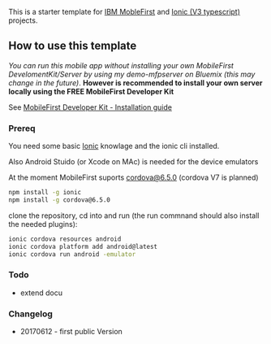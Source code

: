 This is a starter template for [IBM MobleFirst](https://mobilefirstplatform.ibmcloud.com/tutorials/en/foundation/8.0/cordova-tutorials/) and [Ionic (V3 typescript)](http://ionicframework.com/docs/) projects.

## How to use this template

*You can run this mobile app without installing your own MobileFirst DevelomentKit/Server by using my demo-mfpserver on Bluemix (this may change in the future)*. **However is recommended to install your own server locally using the FREE MobileFirst Developer Kit**

See [MobileFirst Developer Kit - Installation guide](https://mobilefirstplatform.ibmcloud.com/tutorials/en/foundation/8.0/installation-configuration/development/mobilefirst/)  


### Prereq 

You need some basic [Ionic](http://ionicframework.com/docs/) knowlage and the ionic cli installed.

Also Android Stuido (or Xcode on MAc) is needed for the device emulators

At the moment MobileFirst suports cordova@6.5.0  (cordova V7 is planned)

```bash
npm install -g ionic 
npm install -g cordova@6.5.0
```

clone the repository, cd into and run (the run commnand should also install the needed plugins):

```bash
ionic cordova resources android
ionic cordova platform add android@latest
ionic cordova run android -emulator
```
### Todo

- extend docu

### Changelog

- 20170612 - first public Version
 


